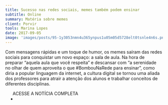 ```yaml
---
title: Sucesso nas redes sociais, memes também podem ensinar
subtitle: Online
summary: Matéria sobre memes
client: Porvir
tools: Marina Lopes
date: 2017-09-05
image: 'images/posts/95-1y3053nmn4u365ynpus1u05m05d5728elt0tsnle4n6s.png'
---
```


Com mensagens rápidas e um toque de humor, os memes saíram das redes sociais para conquistar um novo espaço: a sala de aula. Na hora de preparar “aquela aula que você respeita” e descansar com “a serenidade no olhar de quem aproveita o que #BombouNaRede para ensinar”, como diria a popular linguagem da internet, a cultura digital se tornou uma aliada dos professores para atrair a atenção dos alunos e trabalhar conceitos de diferentes disciplinas.

<div class="post__share"><ul class="share__list list-reset">ACESSE A NOTÍCIA COMPLETA<li class="share__item" style="margin-left: 10px"><a class="share__link share__facebook" style="background: #fa5657" href="https://porvir.org/sucesso-nas-redes-sociais-memes-tambem-podem-ensinar/" title="Link" rel="nofollow"><i class="fa-solid fa-link"></i></a></li></ul></div>
<!-- <div class="gallery-box"><div class="gallery"><img src="/clipping/images/example-1.jpg" loading="lazy" alt="Project"><img src="/clipping/images/example-2.jpg" loading="lazy" alt="Project"></div><em>Gallery / <a href="https://www.freepik.com/" target="_blank">Freepic</a></em></div> -->
